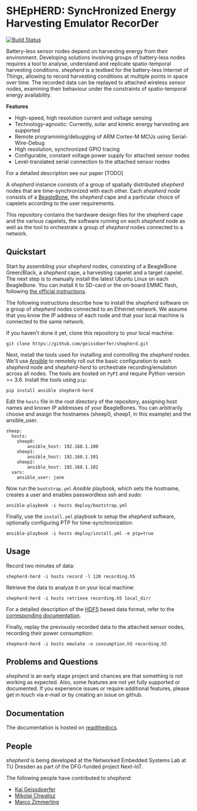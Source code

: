 # SHEpHERD: SyncHronized Energy Harvesting Emulator RecorDer

[![Build Status](https://travis-ci.org/geissdoerfer/shepherd.svg?branch=master)](https://travis-ci.org/geissdoerfer/shepherd)


Battery-less sensor nodes depend on harvesting energy from their environment.
Developing solutions involving groups of battery-less nodes requires a tool to analyse, understand and replicate spatio-temporal harvesting conditions.
*shepherd* is a testbed for the battery-less Internet of Things, allowing to record harvesting conditions at multiple points in space over time.
The recorded data can be replayed to attached wireless sensor nodes, examining their behaviour under the constraints of spatio-temporal energy availability.

**Features**

 - High-speed, high resolution current and voltage sensing
 - Technology-agnostic: Currently, solar and kinetic energy harvesting are supported
 - Remote programming/debugging of ARM Cortex-M MCUs using Serial-Wire-Debug
 - High resolution, synchronized GPIO tracing
 - Configurable, constant voltage power supply for attached sensor nodes
 - Level-translated serial connection to the attached sensor nodes

For a detailed description see our paper [TODO]

A *shepherd* instance consists of a group of spatially distributed *shepherd* nodes that are time-synchronized with each other.
Each *shepherd* node consists of a [BeagleBone](https://beagleboard.org/bone), the *shepherd* cape and a particular choice of capelets according to the user requirements.

This repository contains the hardware design files for the shepherd cape and the various capelets, the software running on each *shepherd* node as well as the tool to orchestrate a group of *shepherd* nodes connected to a network.

## Quickstart

Start by assembling your *shepherd* nodes, consisting of a BeagleBone Green/Black, a *shepherd* cape, a harvesting capelet and a target capelet.
The next step is to manually install the latest Ubuntu Linux on each BeagleBone.
You can install it to SD-card or the on-board EMMC flash, following [the official instructions](https://elinux.org/BeagleBoardUbuntu).

The following instructions describe how to install the *shepherd* software on a group of *shepherd* nodes connected to an Ethernet network.
We assume that you know the IP address of each node and that your local machine is connected to the same network.

If you haven't done it yet, clone this repository to your local machine:

```
git clone https://github.com/geissdoerfer/shepherd.git
```

Next, install the tools used for installing and controlling the *shepherd* nodes.
We'll use [Ansible](https://www.ansible.com/) to remotely roll out the basic configuration to each *shepherd* node and *shepherd-herd* to orchestrate recording/emulation across all nodes.
The tools are hosted on `PyPI` and require Python version >= 3.6.
Install the tools using `pip`:

```
pip install ansible shepherd-herd
```

Edit the `hosts` file in the root directory of the repository, assigning host names and known IP addresses of your BeagleBones.
You can arbitrarily choose and assign the hostnames (sheep0, sheep1, in this example) and the ansible_user.

```
sheep:
  hosts:
    sheep0:
        ansible_host: 192.168.1.100
    sheep1:
        ansible_host: 192.168.1.101
    sheep2:
        ansible_host: 192.168.1.102
  vars:
    ansible_user: jane
```

Now run the `bootstrap.yml` *Ansible* playbook, which sets the hostname, creates a user and enables passwordless ssh and sudo:

```
ansible-playbook -i hosts deploy/bootstrap.yml
```

Finally, use the `install.yml` playbook to setup the *shepherd* software, optionally configuring PTP for time-synchronization:

```
ansible-playbook -i hosts deploy/install.yml -e ptp=true
```


## Usage

Record two minutes of data:

```
shepherd-herd -i hosts record -l 120 recording.h5
```

Retrieve the data to analyze it on your local machine:

```
shepherd-herd -i hosts retrieve recording.h5 local_dir/
```

For a detailed description of the [HDF5](https://en.wikipedia.org/wiki/Hierarchical_Data_Format) based data format, refer to the [corresponding documentation](https://shepherd-testbed.readthedocs.io/en/latest/user/data_format.html).

Finally, replay the previously recorded data to the attached sensor nodes, recording their power consumption:

```
shepherd-herd -i hosts emulate -o consumption.h5 recording.h5
```

## Problems and Questions

*shepherd* is an early stage project and chances are that something is not working as expected.
Also, some features are not yet fully supported or documented.
If you experience issues or require additional features, please get in touch via e-mail or by creating an issue on github.

## Documentation

The documentation is hosted on [readthedocs](https://shepherd-testbed.readthedocs.io/en/latest/).

## People

*shepherd* is being developed at the Networked Embedded Systems Lab at TU Dresden as part of the DFG-funded project Next-IoT.

The following people have contributed to *shepherd*:

 - [Kai Geissdoerfer](https://www.researchgate.net/profile/Kai_Geissdoerfer)
 - [Mikolaj Chwalisz](https://www.tkn.tu-berlin.de/team/chwalisz/)
 - [Marco Zimmerling](https://wwwpub.zih.tu-dresden.de/~mzimmerl/)
